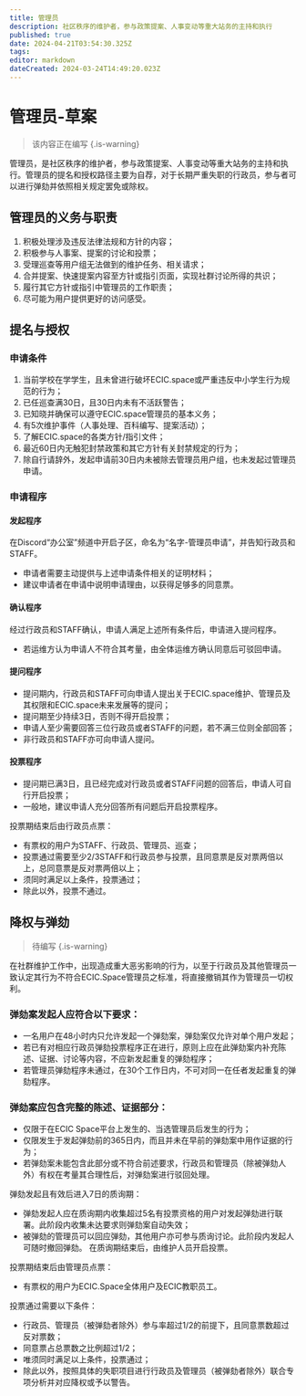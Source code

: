```yaml
---
title: 管理员
description: 社区秩序的维护者，参与政策提案、人事变动等重大站务的主持和执行
published: true
date: 2024-04-21T03:54:30.325Z
tags: 
editor: markdown
dateCreated: 2024-03-24T14:49:20.023Z
---
```


# 管理员-草案
> 该内容正在编写
{.is-warning}

管理员，是社区秩序的维护者，参与政策提案、人事变动等重大站务的主持和执行。管理员的提名和授权路径主要为自荐，对于长期严重失职的行政员，参与者可以进行弹劾并依照相关规定罢免或除权。

## 管理员的义务与职责
1. 积极处理涉及违反法律法规和方针的内容；
2. 积极参与人事案、提案的讨论和投票；
3. 受理巡查等用户组无法做到的维护任务、相关请求；
4. 合并提案、快速提案内容至方针或指引页面，实现社群讨论所得的共识；
5. 履行其它方针或指引中管理员的工作职责；
6. 尽可能为用户提供更好的访问感受。

## 提名与授权
### 申请条件
1. 当前学校在学学生，且未曾进行破坏ECIC.space或严重违反中小学生行为规范的行为；
2. 已任巡查满30日，且30日内未有不活跃警告；
3. 已知晓并确保可以遵守ECIC.space管理员的基本义务；
4. 有5次维护事件（人事处理、百科编写、提案活动）；
5. 了解ECIC.space的各类方针/指引文件；
6. 最近60日内无触犯封禁政策和其它方针有关封禁规定的行为；
7. 除自行请辞外，发起申请前30日内未被除去管理员用户组，也未发起过管理员申请。

### 申请程序
#### 发起程序
在Discord“办公室”频道中开启子区，命名为“名字-管理员申请”，并告知行政员和STAFF。
- 申请者需要主动提供与上述申请条件相关的证明材料；
- 建议申请者在申请中说明申请理由，以获得足够多的同意票。

#### 确认程序
经过行政员和STAFF确认，申请人满足上述所有条件后，申请进入提问程序。
- 若运维方认为申请人不符合其考量，由全体运维方确认同意后可驳回申请。

#### 提问程序
- 提问期内，行政员和STAFF可向申请人提出关于ECIC.space维护、管理员及其权限和ECIC.space未来发展等的提问；
- 提问期至少持续3日，否则不得开启投票；
- 申请人至少需要回答三位行政员或者STAFF的问题，若不满三位则全部回答；
- 非行政员和STAFF亦可向申请人提问。

#### 投票程序
- 提问期已满3日，且已经完成对行政员或者STAFF问题的回答后，申请人可自行开启投票；
- 一般地，建议申请人充分回答所有问题后开启投票程序。

投票期结束后由行政员点票：
- 有票权的用户为STAFF、行政员、管理员、巡查；
- 投票通过需要至少2/3STAFF和行政员参与投票，且同意票是反对票两倍以上，总同意票是反对票两倍以上；
- 须同时满足以上条件，投票通过；
- 除此以外，投票不通过。

## 降权与弹劾
> 待编写
{.is-warning}

在社群维护工作中，出现造成重大恶劣影响的行为，以至于行政员及其他管理员一致认定其行为不符合ECIC.Space管理员之标准，将直接撤销其作为管理员一切权利。

### 弹劾案发起人应符合以下要求：
- 一名用户在48小时内只允许发起一个弹劾案，弹劾案仅允许对单个用户发起；
- 若已有对相应行政员弹劾投票程序正在进行，原则上应在此弹劾案内补充陈述、证据、讨论等内容，不应新发起重复的弹劾程序；
- 若管理员弹劾程序未通过，在30个工作日内，不可对同一在任者发起重复的弹劾程序。

### 弹劾案应包含完整的陈述、证据部分：
- 仅限于在ECIC Space平台上发生的、当选管理员后发生的行为；
- 仅限发生于发起弹劾前的365日内，而且并未在早前的弹劾案中用作证据的行为；
- 若弹劾案未能包含此部分或不符合前述要求，行政员和管理员（除被弹劾人外）有权在考量其合理性后，对弹劾案进行驳回处理。

弹劾发起且有效后进入7日的质询期：
- 弹劾发起人应在质询期内收集超过5名有投票资格的用户对发起弹劾进行联署。此阶段内收集未达要求则弹劾案自动失效；
- 被弹劾的管理员可以回应弹劾，其他用户亦可参与质询讨论。此阶段内发起人可随时撤回弹劾。
在质询期结束后，由维护人员开启投票。

投票期结束后由管理员点票：
- 有票权的用户为ECIC.Space全体用户及ECIC教职员工。

投票通过需要以下条件：
- 行政员、管理员（被弹劾者除外）参与率超过1/2的前提下，且同意票数超过反对票数；
- 同意票占总票数之比例超过1/2；
- 唯须同时满足以上条件，投票通过；
- 除此以外，按照具体的失职项目进行行政员及管理员（被弹劾者除外）联合专项分析并对应降权或予以警告。
